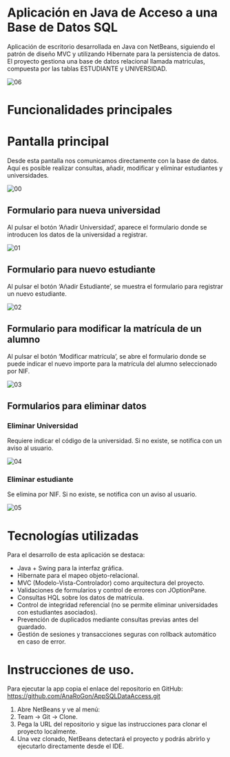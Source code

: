 # Aplicación en Java de Acceso a una Base de Datos SQL

Aplicación de escritorio desarrollada en Java con NetBeans, siguiendo el patrón de diseño MVC y utilizando Hibernate para la persistencia de datos.
El proyecto gestiona una base de datos relacional llamada matriculas, compuesta por las tablas ESTUDIANTE y UNIVERSIDAD.

![06](https://github.com/user-attachments/assets/e4cb1fd0-c68e-4ef3-aa6e-06903a1373d7)

# Funcionalidades principales

# Pantalla principal

Desde esta pantalla nos comunicamos directamente con la base de datos. 
Aquí es posible realizar consultas, añadir, modificar y eliminar estudiantes y universidades.

![00](https://github.com/user-attachments/assets/0aa9d766-b991-4669-ba47-a4a8bfc7556e)

## Formulario para nueva universidad

Al pulsar el botón ‘Añadir Universidad’, aparece el formulario donde se introducen los datos de la universidad a registrar.

![01](https://github.com/user-attachments/assets/c1473928-8a14-4a31-8e3b-d6f3e3998909)

## Formulario para nuevo estudiante

Al pulsar el botón ‘Añadir Estudiante’, se muestra el formulario para registrar un nuevo estudiante.

![02](https://github.com/user-attachments/assets/adf738db-8043-4e08-a485-a8c50e9b7b77)

## Formulario para modificar la matrícula de un alumno

Al pulsar el botón ‘Modificar matrícula’, se abre el formulario donde se puede indicar el nuevo importe para la matrícula del alumno seleccionado por NIF. 

![03](https://github.com/user-attachments/assets/f4feedde-93f1-4ee4-8499-63c4c819a88b)

## Formularios para eliminar datos

### Eliminar Universidad

Requiere indicar el código de la universidad. Si no existe, se notifica con un aviso al usuario.

![04](https://github.com/user-attachments/assets/1bb7c9e2-7b42-4ead-b1e2-40512c52db1a)

### Eliminar estudiante

Se elimina por NIF. Si no existe, se notifica con un aviso al usuario.

![05](https://github.com/user-attachments/assets/626a01bc-3d3e-40a2-b7b4-0f2f02fc3e4f)

# Tecnologías utilizadas

Para el desarrollo de esta aplicación se destaca:

* Java + Swing para la interfaz gráfica.
* Hibernate para el mapeo objeto-relacional.
* MVC (Modelo-Vista-Controlador) como arquitectura del proyecto.
* Validaciones de formularios y control de errores con JOptionPane.
* Consultas HQL sobre los datos de matrícula.
* Control de integridad referencial (no se permite eliminar universidades con estudiantes asociados).
* Prevención de duplicados mediante consultas previas antes del guardado.
* Gestión de sesiones y transacciones seguras con rollback automático en caso de error.

# Instrucciones de uso.

Para ejecutar la app copia el enlace del repositorio en GitHub: <https://github.com/AnaRoGon/AppSQLDataAccess.git>

1. Abre NetBeans y ve al menú:
2. Team -> Git -> Clone.
3. Pega la URL del repositorio y sigue las instrucciones para clonar el proyecto localmente.
4. Una vez clonado, NetBeans detectará el proyecto y podrás abrirlo y ejecutarlo directamente desde el IDE.


